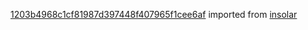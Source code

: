 [1203b4968c1cf81987d397448f407965f1cee6af](https://github.com/insolar/insolar/commit/1203b4968c1cf81987d397448f407965f1cee6af) imported from [insolar](https://github.com/insolar/insolar)
